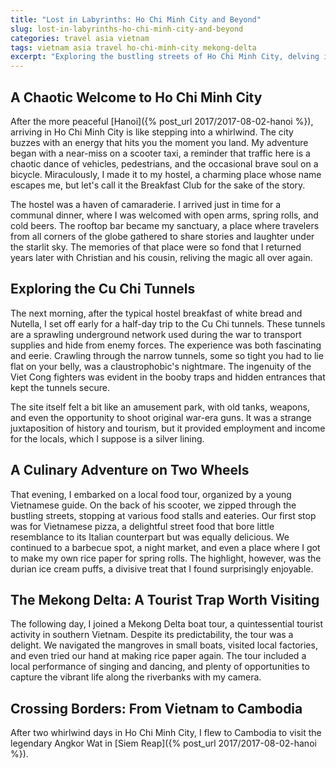 ```yaml
---
title: "Lost in Labyrinths: Ho Chi Minh City and Beyond"
slug: lost-in-labyrinths-ho-chi-minh-city-and-beyond
categories: travel asia vietnam
tags: vietnam asia travel ho-chi-minh-city mekong-delta
excerpt: "Exploring the bustling streets of Ho Chi Minh City, delving into the historic Cu Chi tunnels, and visiting the Mekong Delta."
---
```


## A Chaotic Welcome to Ho Chi Minh City

After the more peaceful [Hanoi]({% post_url 2017/2017-08-02-hanoi %}), arriving in Ho Chi Minh City is like stepping into a whirlwind. The city buzzes with an energy that hits you the moment you land. My adventure began with a near-miss on a scooter taxi, a reminder that traffic here is a chaotic dance of vehicles, pedestrians, and the occasional brave soul on a bicycle. Miraculously, I made it to my hostel, a charming place whose name escapes me, but let's call it the Breakfast Club for the sake of the story.

The hostel was a haven of camaraderie. I arrived just in time for a communal dinner, where I was welcomed with open arms, spring rolls, and cold beers. The rooftop bar became my sanctuary, a place where travelers from all corners of the globe gathered to share stories and laughter under the starlit sky. The memories of that place were so fond that I returned years later with Christian and his cousin, reliving the magic all over again.

## Exploring the Cu Chi Tunnels

The next morning, after the typical hostel breakfast of white bread and Nutella, I set off early for a half-day trip to the Cu Chi tunnels. These tunnels are a sprawling underground network used during the war to transport supplies and hide from enemy forces. The experience was both fascinating and eerie. Crawling through the narrow tunnels, some so tight you had to lie flat on your belly, was a claustrophobic's nightmare. The ingenuity of the Viet Cong fighters was evident in the booby traps and hidden entrances that kept the tunnels secure.

The site itself felt a bit like an amusement park, with old tanks, weapons, and even the opportunity to shoot original war-era guns. It was a strange juxtaposition of history and tourism, but it provided employment and income for the locals, which I suppose is a silver lining.

## A Culinary Adventure on Two Wheels

That evening, I embarked on a local food tour, organized by a young Vietnamese guide. On the back of his scooter, we zipped through the bustling streets, stopping at various food stalls and eateries. Our first stop was for Vietnamese pizza, a delightful street food that bore little resemblance to its Italian counterpart but was equally delicious. We continued to a barbecue spot, a night market, and even a place where I got to make my own rice paper for spring rolls. The highlight, however, was the durian ice cream puffs, a divisive treat that I found surprisingly enjoyable.

## The Mekong Delta: A Tourist Trap Worth Visiting

The following day, I joined a Mekong Delta boat tour, a quintessential tourist activity in southern Vietnam. Despite its predictability, the tour was a delight. We navigated the mangroves in small boats, visited local factories, and even tried our hand at making rice paper again. The tour included a local performance of singing and dancing, and plenty of opportunities to capture the vibrant life along the riverbanks with my camera.

## Crossing Borders: From Vietnam to Cambodia

After two whirlwind days in Ho Chi Minh City, I flew to Cambodia to visit the legendary Angkor Wat in [Siem Reap]({% post_url 2017/2017-08-02-hanoi %}).

